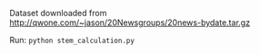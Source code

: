 Dataset downloaded from http://qwone.com/~jason/20Newsgroups/20news-bydate.tar.gz

Run:
``
python stem_calculation.py
``
